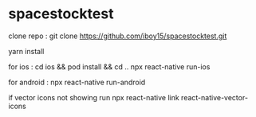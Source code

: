 # spacestocktest



clone repo :
git clone https://github.com/iboy15/spacestocktest.git

yarn install

for ios : cd ios && pod install && cd ..
npx react-native run-ios

for android : npx react-native run-android

if vector icons not showing run npx react-native link react-native-vector-icons
